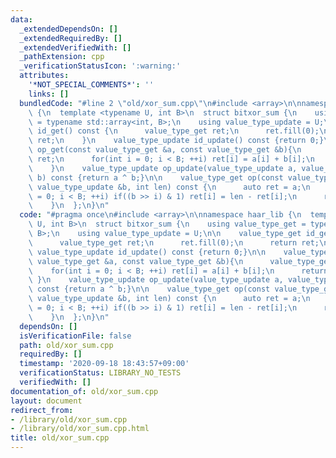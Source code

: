 ```yaml
---
data:
  _extendedDependsOn: []
  _extendedRequiredBy: []
  _extendedVerifiedWith: []
  _pathExtension: cpp
  _verificationStatusIcon: ':warning:'
  attributes:
    '*NOT_SPECIAL_COMMENTS*': ''
    links: []
  bundledCode: "#line 2 \"old/xor_sum.cpp\"\n#include <array>\n\nnamespace haar_lib\
    \ {\n  template <typename U, int B>\n  struct bitxor_sum {\n    using value_type_get\
    \ = typename std::array<int, B>;\n    using value_type_update = U;\n\n    value_type_get\
    \ id_get() const {\n      value_type_get ret;\n      ret.fill(0);\n      return\
    \ ret;\n    }\n    value_type_update id_update() const {return 0;}\n\n    value_type_get\
    \ op_get(const value_type_get &a, const value_type_get &b){\n      value_type_get\
    \ ret;\n      for(int i = 0; i < B; ++i) ret[i] = a[i] + b[i];\n      return ret;\n\
    \    }\n    value_type_update op_update(value_type_update a, value_type_update\
    \ b) const {return a ^ b;}\n\n    value_type_get op(const value_type_get &a, const\
    \ value_type_update &b, int len) const {\n      auto ret = a;\n      for(int i\
    \ = 0; i < B; ++i) if((b >> i) & 1) ret[i] = len - ret[i];\n      return ret;\n\
    \    }\n  };\n}\n"
  code: "#pragma once\n#include <array>\n\nnamespace haar_lib {\n  template <typename\
    \ U, int B>\n  struct bitxor_sum {\n    using value_type_get = typename std::array<int,\
    \ B>;\n    using value_type_update = U;\n\n    value_type_get id_get() const {\n\
    \      value_type_get ret;\n      ret.fill(0);\n      return ret;\n    }\n   \
    \ value_type_update id_update() const {return 0;}\n\n    value_type_get op_get(const\
    \ value_type_get &a, const value_type_get &b){\n      value_type_get ret;\n  \
    \    for(int i = 0; i < B; ++i) ret[i] = a[i] + b[i];\n      return ret;\n   \
    \ }\n    value_type_update op_update(value_type_update a, value_type_update b)\
    \ const {return a ^ b;}\n\n    value_type_get op(const value_type_get &a, const\
    \ value_type_update &b, int len) const {\n      auto ret = a;\n      for(int i\
    \ = 0; i < B; ++i) if((b >> i) & 1) ret[i] = len - ret[i];\n      return ret;\n\
    \    }\n  };\n}\n"
  dependsOn: []
  isVerificationFile: false
  path: old/xor_sum.cpp
  requiredBy: []
  timestamp: '2020-09-18 18:43:57+09:00'
  verificationStatus: LIBRARY_NO_TESTS
  verifiedWith: []
documentation_of: old/xor_sum.cpp
layout: document
redirect_from:
- /library/old/xor_sum.cpp
- /library/old/xor_sum.cpp.html
title: old/xor_sum.cpp
---
```

